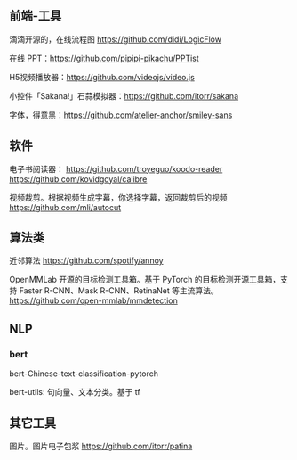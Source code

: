 ## 前端-工具

滴滴开源的，在线流程图 https://github.com/didi/LogicFlow

在线 PPT：https://github.com/pipipi-pikachu/PPTist

H5视频播放器：https://github.com/videojs/video.js


小控件「Sakana!」石蒜模拟器：https://github.com/itorr/sakana

字体，得意黑：https://github.com/atelier-anchor/smiley-sans



## 软件


电子书阅读器：
https://github.com/troyeguo/koodo-reader
https://github.com/kovidgoyal/calibre


视频裁剪。根据视频生成字幕，你选择字幕，返回裁剪后的视频 https://github.com/mli/autocut

## 算法类

近邻算法 https://github.com/spotify/annoy



OpenMMLab 开源的目标检测工具箱。基于 PyTorch 的目标检测开源工具箱，支持 Faster R-CNN、Mask R-CNN、RetinaNet 等主流算法。https://github.com/open-mmlab/mmdetection


## NLP

### bert

bert-Chinese-text-classification-pytorch


bert-utils: 句向量、文本分类。基于 tf

## 其它工具

图片。图片电子包浆 https://github.com/itorr/patina
